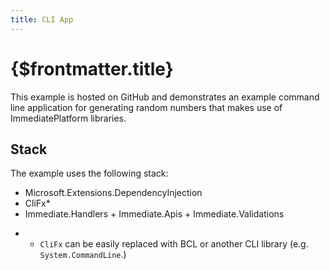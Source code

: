```yaml
---
title: CLI App
---
```


# {$frontmatter.title}

<script>
    import GitHubButton from '$lib/components/GitHubButton.svelte';
</script>

This example is hosted on GitHub and demonstrates an example command line application for generating random numbers that makes use of ImmediatePlatform libraries.

<GitHubButton link="https://github.com" text="View example on GitHub" />

## Stack

The example uses the following stack:

- Microsoft.Extensions.DependencyInjection
- CliFx*
- Immediate.Handlers + Immediate.Apis + Immediate.Validations

* - `CliFx` can be easily replaced with BCL or another CLI library (e.g. `System.CommandLine`.)